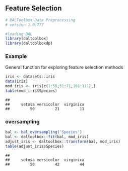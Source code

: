 ## Feature Selection


``` r
# DALToolbox Data Preprocessing
# version 1.0.777

#loading DAL
library(daltoolbox) 
library(daltoolboxdp)
```

### Example
General function for exploring feature selection methods


``` r
iris <- datasets::iris
data(iris)
mod_iris <- iris[c(1:50,51:71,101:111),]
table(mod_iris$Species)
```

```
## 
##     setosa versicolor  virginica 
##         50         21         11
```

### oversampling


``` r
bal <- bal_oversampling('Species')
bal <- daltoolbox::fit(bal, mod_iris)
adjust_iris <- daltoolbox::transform(bal, mod_iris)
table(adjust_iris$Species)
```

```
## 
##     setosa versicolor  virginica 
##         50         42         44
```

